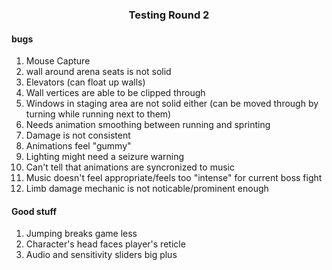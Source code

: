 <h3 align="center">Testing Round 2</h3>
<h4>bugs</h4>
<ol>
<li>Mouse Capture</li>
<li>wall around arena seats is not solid</li>
<li>Elevators (can float up walls)</li>
<li>Wall vertices are able to be clipped through</li>
<li>Windows in staging area are not solid either (can be moved through by turning while running next to them)</li>
<li>Needs animation smoothing between running and sprinting</li>
<li>Damage is not consistent</li>
<li>Animations feel "gummy"</li>
<li>Lighting might need a seizure warning</li>
<li>Can't tell that animations are syncronized to music</li>
<li>Music doesn't feel appropriate/feels too "intense" for current boss fight</li>
<li>Limb damage mechanic is not noticable/prominent enough</li>
</ol>
<h4>Good stuff</h4>
<ol>
<li>Jumping breaks game less</li>
<li>Character's head faces player's reticle</li>
<li>Audio and sensitivity sliders big plus</li>
</ol>
